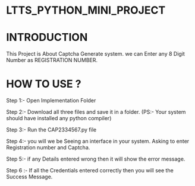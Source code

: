 # LTTS_PYTHON_MINI_PROJECT

# INTRODUCTION

This Project is About Captcha Generate system.
we can Enter any 8 Digit Number as REGISTRATION NUMBER.

# HOW TO USE ?

Step 1:- Open Implementation Folder 

Step 2:- Download all three files and save it in a folder. (PS:- Your system   should have installed any python compiler)

Step 3:- Run the CAP2334567.py file 

Step 4:- you will we be Seeing an interface in your system. Asking to enter Registration  number and Captcha.

Step 5:- if any Details entered wrong then it will show the error message.

Step 6 :- If all the Credentials entered correctly then you will see the Success Message.



